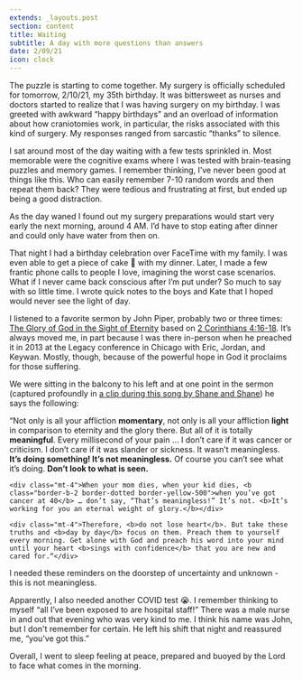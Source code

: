 ```yaml
---
extends: _layouts.post
section: content
title: Waiting
subtitle: A day with more questions than answers
date: 2/09/21
icon: clock
---
```

The puzzle is starting to come together. My surgery is officially scheduled for tomorrow, 2/10/21, my 35th birthday. It was bittersweet as nurses and doctors started to realize that I was having surgery on my birthday. I was greeted with awkward “happy birthdays” and an overload of information about how craniotomies work, in particular, the risks associated with this kind of surgery. My responses ranged from sarcastic “thanks” to silence.

I sat around most of the day waiting with a few tests sprinkled in. Most memorable were the cognitive exams where I was tested with brain-teasing puzzles and memory games. I remember thinking, I’ve never been good at things like this. Who can easily remember 7-10 random words and then repeat them back? They were tedious and frustrating at first, but ended up being a good distraction.

As the day waned I found out my surgery preparations would start very early the next morning, around 4 AM. I’d have to stop eating after dinner and could only have water from then on.

That night I had a birthday celebration over FaceTime with my family. I was even able to get a piece of cake 🎂 with my dinner. Later, I made a few frantic phone calls to people I love, imagining the worst case scenarios. What if I never came back conscious after I’m put under? So much to say with so little time. I wrote quick notes to the boys and Kate that I hoped would never see the light of day.

I listened to a favorite sermon by John Piper, probably two or three times: <a class="text-yellow-500" href="https://www.desiringgod.org/messages/the-glory-of-god-in-the-sight-of-eternity">The Glory of God in the Sight of Eternity</a> based on <a class="text-yellow-500" href="https://www.biblegateway.com/passage/?search=2%20Corinthians%204%3A16-18&amp;version=ESV">2 Corinthians 4:16-18</a>. It’s always moved me, in part because I was there in-person when he preached it in 2013 at the Legacy conference in Chicago with Eric, Jordan, and Keywan. Mostly, though, because of the powerful hope in God it proclaims for those suffering.

We were sitting in the balcony to his left and at one point in the sermon (captured profoundly in <a class="text-yellow-500" href="https://youtu.be/qyUPz6_TciY?t=203">a clip during this song by Shane and Shane</a>) he says the following:

<x-blockquote class="font-mono" cite="https://youtu.be/qyUPz6_TciY?t=203" caption="John Piper">
    <div>“Not only is all your affliction <b>momentary</b>, not only is all your affliction <b>light</b> in comparison to eternity and the glory there. But all of it is totally <b>meaningful</b>. Every millisecond of your pain … I don’t care if it was cancer or criticism. I don’t care if it was slander or sickness. It wasn’t meaningless. <b>It’s doing something! It’s not meaningless.</b> Of course you can’t see what it’s doing. <b>Don’t look to what is seen.</b></div>

    <div class="mt-4">When your mom dies, when your kid dies, <b class="border-b-2 border-dotted border-yellow-500">when you’ve got cancer at 40</b> … don’t say, “That’s meaningless!” It’s not. <b>It’s working for you an eternal weight of glory.</b></div>

    <div class="mt-4">Therefore, <b>do not lose heart</b>. But take these truths and <b>day by day</b> focus on them. Preach them to yourself every morning. Get alone with God and preach his word into your mind until your heart <b>sings with confidence</b> that you are new and cared for.“</div>
</x-blockquote>

I needed these reminders on the doorstep of uncertainty and unknown - this is not meaningless.

Apparently, I also needed another COVID test 😭. I remember thinking to myself “all I’ve been exposed to are hospital staff!” There was a male nurse in and out that evening who was very kind to me. I think his name was John, but I don't remember for certain. He left his shift that night and reassured me, “you’ve got this.”

Overall, I went to sleep feeling at peace, prepared and buoyed by the Lord to face what comes in the morning.
